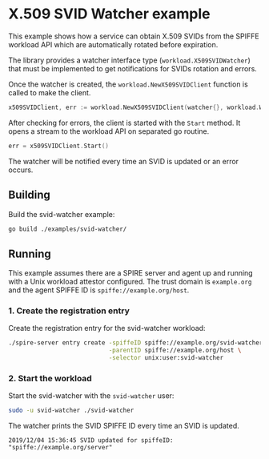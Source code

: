 # X.509 SVID Watcher example

This example shows how a service can obtain X.509 SVIDs from the SPIFFE workload API which are automatically rotated before expiration.

The library provides a watcher interface type (`workload.X509SVIDWatcher`) that must be implemented to get notifications for SVIDs rotation and errors.
 
Once the watcher is created, the `workload.NewX509SVIDClient` function is called to make the client.
```go
x509SVIDClient, err := workload.NewX509SVIDClient(watcher{}, workload.WithAddr("unix:///tmp/agent.sock"))

```

After checking for errors, the client is started with the `Start` method. It opens a stream to the workload API on separated go routine.

```go
err = x509SVIDClient.Start()
```

The watcher will be notified every time an SVID is updated or an error occurs. 


## Building
Build the svid-watcher example:

```bash
go build ./examples/svid-watcher/
```

## Running
This example assumes there are a SPIRE server and agent up and running with a Unix workload attestor configured. The trust domain is `example.org` and the agent SPIFFE ID is `spiffe://example.org/host`. 

### 1. Create the registration entry
Create the registration entry for the svid-watcher workload:
```bash
./spire-server entry create -spiffeID spiffe://example.org/svid-watcher \
                            -parentID spiffe://example.org/host \
                            -selector unix:user:svid-watcher
```

### 2. Start the workload
Start the svid-watcher with the `svid-watcher` user:
```bash
sudo -u svid-watcher ./svid-watcher
```

The watcher prints the SVID SPIFFE ID every time an SVID is updated.
 
```
2019/12/04 15:36:45 SVID updated for spiffeID: "spiffe://example.org/server"
```


